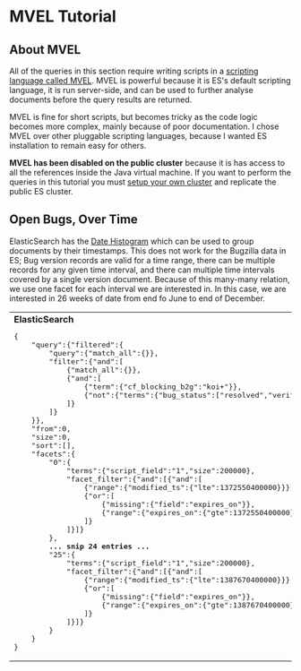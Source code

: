MVEL Tutorial
=============

About MVEL
----------

All of the queries in this section require writing scripts in a [scripting
language called MVEL](http://mvel.codehaus.org/). MVEL is powerful because it
is ES's default scripting language, it is run server-side, and can be used to
further analyse documents before the query results are returned.

MVEL is fine for short scripts, but becomes tricky as the code logic becomes
more complex, mainly because of poor documentation.  I chose MVEL over other
pluggable scripting languages, because I wanted ES installation to remain easy
for others.

**MVEL has been disabled on the public cluster** because it is has access to
all the references inside the Java virtual machine.  If you want to perform
the queries in this tutorial you must [setup your own cluster](Replication.md)
and replicate the public ES cluster.



Open Bugs, Over Time
--------------------

ElasticSearch has the [Date Histogram](http://www.elasticsearch.org/guide/en/elasticsearch/reference/current/search-facets-date-histogram-facet.html)
which can be used to group documents by their timestamps.  This does not work
for the Bugzilla data in ES; Bug version records are valid for a time range,
there can be multiple records for any given time interval, and there can
multiple time intervals covered by a single version document.  Because of this
many-many relation, we use one facet for each interval we are interested in.
In this case, we are interested in 26 weeks of date from end fo June to end of
December.


<table>
<tr>
<td>
<b>ElasticSearch</b><br>
<pre>{
    "query":{"filtered":{
		"query":{"match_all":{}},
		"filter":{"and":[
			{"match_all":{}},
			{"and":[
				{"term":{"cf_blocking_b2g":"koi+"}},
				{"not":{"terms":{"bug_status":["resolved","verified","closed"]}}}
			]}
		]}
	}},
	"from":0,
	"size":0,
	"sort":[],
	"facets":{
		"0":{
			"terms":{"script_field":"1","size":200000},
			"facet_filter":{"and":[{"and":[
				{"range":{"modified_ts":{"lte":1372550400000}}},
				{"or":[
					{"missing":{"field":"expires_on"}},
					{"range":{"expires_on":{"gte":1372550400000}}}
				]}
			]}]}
		},
		<b>... snip 24 entries ...</b>
		"25":{
			"terms":{"script_field":"1","size":200000},
			"facet_filter":{"and":[{"and":[
				{"range":{"modified_ts":{"lte":1387670400000}}},
				{"or":[
					{"missing":{"field":"expires_on"}},
					{"range":{"expires_on":{"gte":1387670400000}}}
				]}
			]}]}
		}
	}
}</pre>
</td>
<td>
<b>Qb Query</b>
<pre>{
	"from":"public_bugs",
	"select":{"name":"num_bugs","value":"bug_id","aggregate":"count"},
	"esfilter":{"and":[
		{"term":{"cf_blocking_b2g":"koi+"}},
		{"not":{"terms":{"bug_status":["resolved","verified","closed"]}}}
	]},
	"edges":[{
		"name":"date",
		"range":{"min":"modified_ts","max":"expires_on"},
		"allowNulls":false,
		"domain":{
			"type":"time",
			"min":1372550400000,
			"max":1388275200000,
			"interval":"week"
		}
	}]
}</pre><br>
<i>The edges clause defines how the data is grouped (aka partitioned)
before the aggregate is calculated.  The Qb result will contain data for evey
partition in the domain, even if it is empty.</i>
</td>
</tr>
</table>
